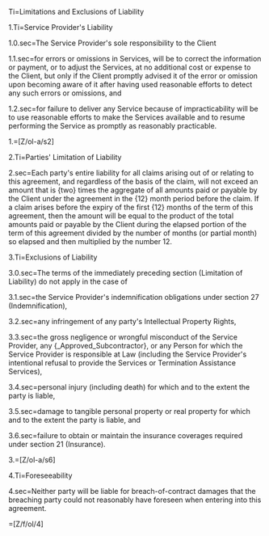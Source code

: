 Ti=Limitations and Exclusions of Liability

1.Ti=Service Provider's Liability

1.0.sec=The Service Provider's sole responsibility to the Client

1.1.sec=for errors or omissions in Services, will be to correct the information or payment, or to adjust the Services, at no additional cost or expense to the Client, but only if the Client promptly advised it of the error or omission upon becoming aware of it after having used reasonable efforts to detect any such errors or omissions, and

1.2.sec=for failure to deliver any Service because of impracticability will be to use reasonable efforts to make the Services available and to resume performing the Service as promptly as reasonably practicable.

1.=[Z/ol-a/s2]

2.Ti=Parties' Limitation of Liability

2.sec=Each party's entire liability for all claims arising out of or relating to this agreement, and regardless of the basis of the claim, will not exceed an amount that is {two} times the aggregate of all amounts paid or payable by the Client under the agreement in the {12} month period before the claim. If a claim arises before the expiry of the first {12} months of the term of this agreement, then the amount will be equal to the product of the total amounts paid or payable by the Client during the elapsed portion of the term of this agreement divided by the number of months (or partial month) so elapsed and then multiplied by the number 12.

3.Ti=Exclusions of Liability

3.0.sec=The terms of the immediately preceding section (Limitation of Liability) do not apply in the case of

3.1.sec=the Service Provider's indemnification obligations under section 27 (Indemnification),

3.2.sec=any infringement of any party's Intellectual Property Rights,

3.3.sec=the gross negligence or wrongful misconduct of the Service Provider, any {_Approved_Subcontractor}, or any Person for which the Service Provider is responsible at Law (including the Service Provider's intentional refusal to provide the Services or Termination Assistance Services),

3.4.sec=personal injury (including death) for which and to the extent the party is liable,

3.5.sec=damage to tangible personal property or real property for which and to the extent the party is liable, and

3.6.sec=failure to obtain or maintain the insurance coverages required under section 21 (Insurance).

3.=[Z/ol-a/s6]

4.Ti=Foreseeability

4.sec=Neither party will be liable for breach-of-contract damages that the breaching party could not reasonably have foreseen when entering into this agreement.

=[Z/f/ol/4]
